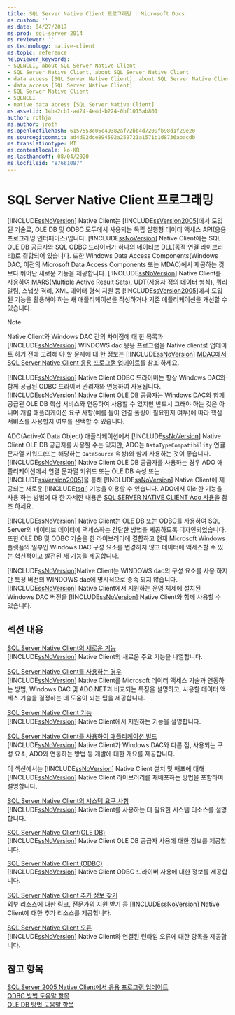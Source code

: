 ```yaml
---
title: SQL Server Native Client 프로그래밍 | Microsoft Docs
ms.custom: ''
ms.date: 04/27/2017
ms.prod: sql-server-2014
ms.reviewer: ''
ms.technology: native-client
ms.topic: reference
helpviewer_keywords:
- SQLNCLI, about SQL Server Native Client
- SQL Server Native Client, about SQL Server Native Client
- data access [SQL Server Native Client], about SQL Server Native Client
- data access [SQL Server Native Client]
- SQL Server Native Client
- SQLNCLI
- native data access [SQL Server Native Client]
ms.assetid: 14ba2cb1-a424-4e4d-b224-0bf1015ab801
author: rothja
ms.author: jroth
ms.openlocfilehash: 6157553c05c49382af72bb4d7209fb98d1f29e20
ms.sourcegitcommit: ad4d92dce894592a259721a1571b1d8736abacdb
ms.translationtype: MT
ms.contentlocale: ko-KR
ms.lasthandoff: 08/04/2020
ms.locfileid: "87661087"
---
```

# <a name="sql-server-native-client-programming"></a>SQL Server Native Client 프로그래밍
  [!INCLUDE[ssNoVersion](../../includes/ssnoversion-md.md)] Native Client는 [!INCLUDE[ssVersion2005](../../includes/ssversion2005-md.md)]에서 도입된 기술로, OLE DB 및 ODBC 모두에서 사용되는 독립 실행형 데이터 액세스 API(응용 프로그래밍 인터페이스)입니다. [!INCLUDE[ssNoVersion](../../includes/ssnoversion-md.md)] Native Client에는 SQL OLE DB 공급자와 SQL ODBC 드라이버가 하나의 네이티브 DLL(동적 연결 라이브러리)로 결합되어 있습니다. 또한 Windows Data Access Components(Windows DAC, 이전의 Microsoft Data Access Components 또는 MDAC)에서 제공하는 것보다 뛰어난 새로운 기능을 제공합니다. [!INCLUDE[ssNoVersion](../../includes/ssnoversion-md.md)] Native Client를 사용하여 MARS(Multiple Active Result Sets), UDT(사용자 정의 데이터 형식), 쿼리 알림, 스냅샷 격리, XML 데이터 형식 지원 등 [!INCLUDE[ssVersion2005](../../includes/ssversion2005-md.md)]에서 도입된 기능을 활용해야 하는 새 애플리케이션을 작성하거나 기존 애플리케이션을 개선할 수 있습니다.  
  
> [!NOTE]  
>  Native Client와 Windows DAC 간의 차이점에 대 한 목록과 [!INCLUDE[ssNoVersion](../../includes/ssnoversion-md.md)] WINDOWS dac 응용 프로그램을 Native client로 업데이트 하기 전에 고려해 야 할 문제에 대 한 정보는 [!INCLUDE[ssNoVersion](../../includes/ssnoversion-md.md)] [MDAC에서 SQL Server Native Client 응용 프로그램 업데이트](applications/updating-an-application-to-sql-server-native-client-from-mdac.md)를 참조 하세요.  
  
 [!INCLUDE[ssNoVersion](../../includes/ssnoversion-md.md)] Native Client ODBC 드라이버는 항상 Windows DAC와 함께 공급된 ODBC 드라이버 관리자와 연동하여 사용됩니다. [!INCLUDE[ssNoVersion](../../includes/ssnoversion-md.md)] Native Client OLE DB 공급자는 Windows DAC와 함께 공급된 OLE DB 핵심 서비스와 연동하여 사용할 수 있지만 반드시 그래야 하는 것은 아니며 개별 애플리케이션 요구 사항(예를 들어 연결 풀링이 필요한지 여부)에 따라 핵심 서비스를 사용할지 여부를 선택할 수 있습니다.  
  
 ADO(ActiveX Data Object) 애플리케이션에서 [!INCLUDE[ssNoVersion](../../includes/ssnoversion-md.md)] Native Client OLE DB 공급자를 사용할 수는 있지만, ADO는 `DataTypeCompatibility` 연결 문자열 키워드(또는 해당하는 `DataSource` 속성)와 함께 사용하는 것이 좋습니다. [!INCLUDE[ssNoVersion](../../includes/ssnoversion-md.md)] Native Client OLE DB 공급자를 사용하는 경우 ADO 애플리케이션에서 연결 문자열 키워드 또는 OLE DB 속성 또는 [!INCLUDE[ssVersion2005](../../includes/ssversion2005-md.md)]을 통해 [!INCLUDE[ssNoVersion](../../includes/ssnoversion-md.md)] Native Client에 제공되는 새로운 [!INCLUDE[tsql](../../includes/tsql-md.md)] 기능을 이용할 수 있습니다. ADO에서 이러한 기능을 사용 하는 방법에 대 한 자세한 내용은 [SQL SERVER NATIVE CLIENT Ado 사용](applications/using-ado-with-sql-server-native-client.md)을 참조 하세요.  
  
 [!INCLUDE[ssNoVersion](../../includes/ssnoversion-md.md)] Native Client는 OLE DB 또는 ODBC를 사용하여 SQL Server의 네이티브 데이터에 액세스하는 간단한 방법을 제공하도록 디자인되었습니다. 또한 OLE DB 및 ODBC 기술을 한 라이브러리에 결합하고 현재 Microsoft Windows 플랫폼의 일부인 Windows DAC 구성 요소를 변경하지 않고 데이터에 액세스할 수 있는 혁신적이고 발전된 새 기능을 제공합니다.  
  
 [!INCLUDE[ssNoVersion](../../includes/ssnoversion-md.md)]Native Client는 WINDOWS dac의 구성 요소를 사용 하지만 특정 버전의 WINDOWS dac에 명시적으로 종속 되지 않습니다. [!INCLUDE[ssNoVersion](../../includes/ssnoversion-md.md)] Native Client에서 지원하는 운영 체제에 설치된 Windows DAC 버전을 [!INCLUDE[ssNoVersion](../../includes/ssnoversion-md.md)] Native Client와 함께 사용할 수 있습니다.  
  
## <a name="in-this-section"></a>섹션 내용  
 [SQL Server Native Client의 새로운 기능](sql-server-native-client.md)  
 [!INCLUDE[ssNoVersion](../../includes/ssnoversion-md.md)] Native Client의 새로운 주요 기능을 나열합니다.  
  
 [SQL Server Native Client를 사용하는 경우](when-to-use-sql-server-native-client.md)  
 [!INCLUDE[ssNoVersion](../../includes/ssnoversion-md.md)] Native Client를 Microsoft 데이터 액세스 기술과 연동하는 방법, Windows DAC 및 ADO.NET과 비교되는 특징을 설명하고, 사용할 데이터 액세스 기술을 결정하는 데 도움이 되는 팁을 제공합니다.  
  
 [SQL Server Native Client 기능](features/sql-server-native-client-features.md)  
 [!INCLUDE[ssNoVersion](../../includes/ssnoversion-md.md)] Native Client에서 지원하는 기능을 설명합니다.  
  
 [SQL Server Native Client를 사용하여 애플리케이션 빌드](applications/building-applications-with-sql-server-native-client.md)  
 [!INCLUDE[ssNoVersion](../../includes/ssnoversion-md.md)] Native Client가 Windows DAC와 다른 점, 사용되는 구성 요소, ADO와 연동하는 방법 등 개발에 대한 개요를 제공합니다.  
  
 이 섹션에서는 [!INCLUDE[ssNoVersion](../../includes/ssnoversion-md.md)] Native Client 설치 및 배포에 대해 [!INCLUDE[ssNoVersion](../../includes/ssnoversion-md.md)] Native Client 라이브러리를 재배포하는 방법을 포함하여 설명합니다.  
  
 [SQL Server Native Client의 시스템 요구 사항](system-requirements-for-sql-server-native-client.md)  
 [!INCLUDE[ssNoVersion](../../includes/ssnoversion-md.md)] Native Client를 사용하는 데 필요한 시스템 리소스를 설명합니다.  
  
 [SQL Server Native Client&#40;OLE DB&#41;](ole-db/sql-server-native-client-ole-db.md)  
 [!INCLUDE[ssNoVersion](../../includes/ssnoversion-md.md)] Native Client OLE DB 공급자 사용에 대한 정보를 제공합니다.  
  
 [SQL Server Native Client &#40;ODBC&#41;](odbc/sql-server-native-client-odbc.md)  
 [!INCLUDE[ssNoVersion](../../includes/ssnoversion-md.md)] Native Client ODBC 드라이버 사용에 대한 정보를 제공합니다.  
  
 [SQL Server Native Client 추가 정보 찾기](finding-more-sql-server-native-client-information.md)  
 외부 리소스에 대한 링크, 전문가의 지원 받기 등 [!INCLUDE[ssNoVersion](../../includes/ssnoversion-md.md)] Native Client에 대한 추가 리소스를 제공합니다.  
  
 [SQL Server Native Client 오류](../native-client-ole-db-errors/errors.md)  
 [!INCLUDE[ssNoVersion](../../includes/ssnoversion-md.md)] Native Client와 연결된 런타임 오류에 대한 항목을 제공합니다.  
  
## <a name="see-also"></a>참고 항목  
 [SQL Server 2005 Native Client에서 응용 프로그램 업데이트](applications/updating-an-application-from-sql-server-2005-native-client.md)   
 [ODBC 방법 도움말 항목](../native-client-odbc-how-to/odbc-how-to-topics.md)   
 [OLE DB 방법 도움말 항목](../native-client-ole-db-how-to/ole-db-how-to-topics.md)  
  
  

